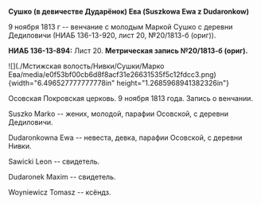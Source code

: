 **Сушко (в девичестве Дударёнок) Ева (Suszkowa Ewa z Dudaronkow)**

9 ноября 1813 г -- венчание с молодым Маркой Сушко с деревни Дедиловичи
(НИАБ 136-13-920, лист 20, №20/1813-б (ориг)).

**НИАБ 136-13-894:** Лист 20. **Метрическая запись №20/1813-б (ориг).**

![](./Мстижская волость/Нивки/Сушки/Марко Ева/media/e0f53bf00cb6d8f8acf31e26631535f5c12fdcc3.png){width="6.496527777777778in"
height="1.2685968941382326in"}

Осовская Покровская церковь. 9 ноября 1813 года. Запись о венчании.

Suszko Markо -- жених, молодой, парафии Осовской, с деревни Дедиловичи.

Dudaronkowna Ewa -- невеста, девка, парафии Осовской, с деревни Нивки.

Sawicki Leon -- свидетель.

Dudaronek Maxim -- свидетель.

Woyniewicz Tomasz -- ксёндз.

